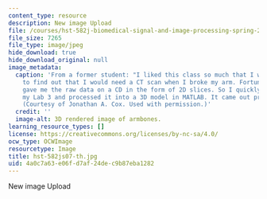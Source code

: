 ```yaml
---
content_type: resource
description: New image Upload
file: /courses/hst-582j-biomedical-signal-and-image-processing-spring-2007/4a0c7a63e06fd7af24dec9b87eba1282_hst-582js07-th.jpg
file_size: 7265
file_type: image/jpeg
hide_download: true
hide_download_original: null
image_metadata:
  caption: 'From a former student: "I liked this class so much that I was overjoyed
    to find out that I would need a CT scan when I broke my arm. Fortunately, they
    gave me the raw data on a CD in the form of 2D slices. So I quickly searched for
    my Lab 3 and processed it into a 3D model in MATLAB. It came out pretty well!"
    (Courtesy of Jonathan A. Cox. Used with permission.)'
  credit: ''
  image-alt: 3D rendered image of armbones.
learning_resource_types: []
license: https://creativecommons.org/licenses/by-nc-sa/4.0/
ocw_type: OCWImage
resourcetype: Image
title: hst-582js07-th.jpg
uid: 4a0c7a63-e06f-d7af-24de-c9b87eba1282
---
```

New image Upload